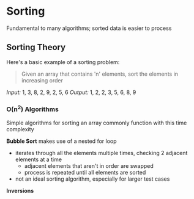 # Sorting

Fundamental to many algorithms; sorted data is easier to process

## Sorting Theory

Here's a basic example of a sorting problem:
> Given an array that contains 'n' elements, sort the elements in increasing order

*Input:* 1, 3, 8, 2, 9, 2, 5, 6 
*Output:* 1, 2, 2, 3, 5, 6, 8, 9

### O(n<sup>2</sup>) Algorithms

Simple algorithms for sorting an array commonly function with this time complexity

**Bubble Sort**
makes use of a nested for loop
- iterates through all the elements multiple times, checking 2 adjacent elements at a time
    - adjacent elements that aren't in order are swapped
    - process is repeated until all elements are sorted
- not an ideal sorting algorithm, especially for larger test cases

**Inversions**

